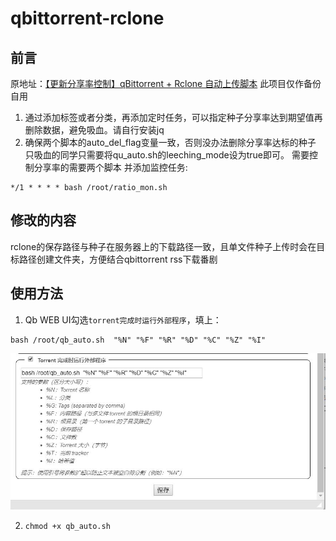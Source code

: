 # qbittorrent-rclone

## 前言

原地址：[【更新分享率控制】qBittorrent + Rclone 自动上传脚本](https://hostloc.com/thread-612238-1-1.html)
此项目仅作备份自用

1. 通过添加标签或者分类，再添加定时任务，可以指定种子分享率达到期望值再删除数据，避免吸血。请自行安装jq
2. 确保两个脚本的auto_del_flag变量一致，否则没办法删除分享率达标的种子
   只吸血的同学只需要将qu_auto.sh的leeching_mode设为true即可。
   需要控制分享率的需要两个脚本
   并添加监控任务:
```
*/1 * * * * bash /root/ratio_mon.sh
```
## 修改的内容

rclone的保存路径与种子在服务器上的下载路径一致，且单文件种子上传时会在目标路径创建文件夹，方便结合qbittorrent rss下载番剧

## 使用方法

1. Qb WEB UI勾选`torrent完成时运行外部程序`，填上：

```
bash /root/qb_auto.sh  "%N" "%F" "%R" "%D" "%C" "%Z" "%I"
```
![](https://raw.githubusercontent.com/uchouT/qbittorrent-rclone/main/pic/Mvmv5j.jpg)

2. ```
   chmod +x qb_auto.sh
   ```

   